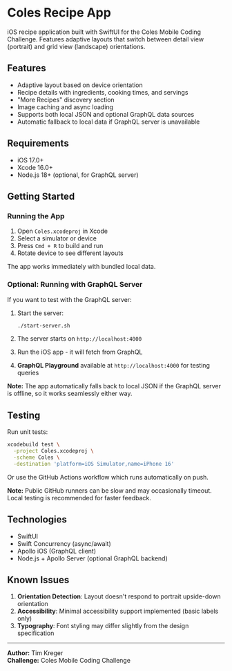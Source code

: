# Coles Recipe App

iOS recipe application built with SwiftUI for the Coles Mobile Coding Challenge. Features adaptive layouts that switch between detail view (portrait) and grid view (landscape) orientations.

## Features

- Adaptive layout based on device orientation
- Recipe details with ingredients, cooking times, and servings
- "More Recipes" discovery section
- Image caching and async loading
- Supports both local JSON and optional GraphQL data sources
- Automatic fallback to local data if GraphQL server is unavailable

## Requirements

- iOS 17.0+
- Xcode 16.0+
- Node.js 18+ (optional, for GraphQL server)

## Getting Started

### Running the App

1. Open `Coles.xcodeproj` in Xcode
2. Select a simulator or device
3. Press `Cmd + R` to build and run
4. Rotate device to see different layouts

The app works immediately with bundled local data.

### Optional: Running with GraphQL Server

If you want to test with the GraphQL server:

1. Start the server:
   ```bash
   ./start-server.sh
   ```

2. The server starts on `http://localhost:4000`

3. Run the iOS app - it will fetch from GraphQL

4. **GraphQL Playground** available at `http://localhost:4000` for testing queries

**Note:** The app automatically falls back to local JSON if the GraphQL server is offline, so it works seamlessly either way.

## Testing

Run unit tests:
```bash
xcodebuild test \
  -project Coles.xcodeproj \
  -scheme Coles \
  -destination 'platform=iOS Simulator,name=iPhone 16'
```

Or use the GitHub Actions workflow which runs automatically on push.

**Note:** Public GitHub runners can be slow and may occasionally timeout. Local testing is recommended for faster feedback.

## Technologies

- SwiftUI
- Swift Concurrency (async/await)
- Apollo iOS (GraphQL client)
- Node.js + Apollo Server (optional GraphQL backend)

## Known Issues

1. **Orientation Detection**: Layout doesn't respond to portrait upside-down orientation
2. **Accessibility**: Minimal accessibility support implemented (basic labels only)
3. **Typography**: Font styling may differ slightly from the design specification

---

**Author:** Tim Kreger  
**Challenge:** Coles Mobile Coding Challenge

